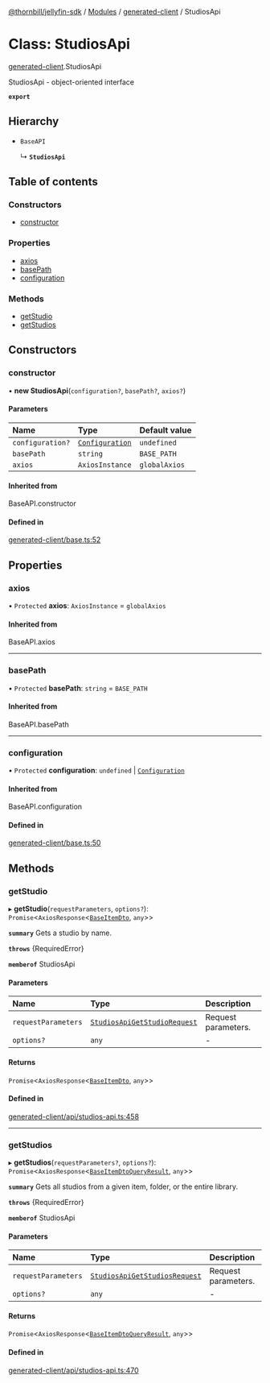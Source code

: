 [@thornbill/jellyfin-sdk](../README.md) / [Modules](../modules.md) / [generated-client](../modules/generated_client.md) / StudiosApi

# Class: StudiosApi

[generated-client](../modules/generated_client.md).StudiosApi

StudiosApi - object-oriented interface

**`export`**

## Hierarchy

- `BaseAPI`

  ↳ **`StudiosApi`**

## Table of contents

### Constructors

- [constructor](generated_client.StudiosApi.md#constructor)

### Properties

- [axios](generated_client.StudiosApi.md#axios)
- [basePath](generated_client.StudiosApi.md#basepath)
- [configuration](generated_client.StudiosApi.md#configuration)

### Methods

- [getStudio](generated_client.StudiosApi.md#getstudio)
- [getStudios](generated_client.StudiosApi.md#getstudios)

## Constructors

### constructor

• **new StudiosApi**(`configuration?`, `basePath?`, `axios?`)

#### Parameters

| Name | Type | Default value |
| :------ | :------ | :------ |
| `configuration?` | [`Configuration`](generated_client.Configuration.md) | `undefined` |
| `basePath` | `string` | `BASE_PATH` |
| `axios` | `AxiosInstance` | `globalAxios` |

#### Inherited from

BaseAPI.constructor

#### Defined in

[generated-client/base.ts:52](https://github.com/thornbill/jellyfin-sdk-typescript/blob/03092f3/src/generated-client/base.ts#L52)

## Properties

### axios

• `Protected` **axios**: `AxiosInstance` = `globalAxios`

#### Inherited from

BaseAPI.axios

___

### basePath

• `Protected` **basePath**: `string` = `BASE_PATH`

#### Inherited from

BaseAPI.basePath

___

### configuration

• `Protected` **configuration**: `undefined` \| [`Configuration`](generated_client.Configuration.md)

#### Inherited from

BaseAPI.configuration

#### Defined in

[generated-client/base.ts:50](https://github.com/thornbill/jellyfin-sdk-typescript/blob/03092f3/src/generated-client/base.ts#L50)

## Methods

### getStudio

▸ **getStudio**(`requestParameters`, `options?`): `Promise`<`AxiosResponse`<[`BaseItemDto`](../interfaces/generated_client.BaseItemDto.md), `any`\>\>

**`summary`** Gets a studio by name.

**`throws`** {RequiredError}

**`memberof`** StudiosApi

#### Parameters

| Name | Type | Description |
| :------ | :------ | :------ |
| `requestParameters` | [`StudiosApiGetStudioRequest`](../interfaces/generated_client.StudiosApiGetStudioRequest.md) | Request parameters. |
| `options?` | `any` | - |

#### Returns

`Promise`<`AxiosResponse`<[`BaseItemDto`](../interfaces/generated_client.BaseItemDto.md), `any`\>\>

#### Defined in

[generated-client/api/studios-api.ts:458](https://github.com/thornbill/jellyfin-sdk-typescript/blob/03092f3/src/generated-client/api/studios-api.ts#L458)

___

### getStudios

▸ **getStudios**(`requestParameters?`, `options?`): `Promise`<`AxiosResponse`<[`BaseItemDtoQueryResult`](../interfaces/generated_client.BaseItemDtoQueryResult.md), `any`\>\>

**`summary`** Gets all studios from a given item, folder, or the entire library.

**`throws`** {RequiredError}

**`memberof`** StudiosApi

#### Parameters

| Name | Type | Description |
| :------ | :------ | :------ |
| `requestParameters` | [`StudiosApiGetStudiosRequest`](../interfaces/generated_client.StudiosApiGetStudiosRequest.md) | Request parameters. |
| `options?` | `any` | - |

#### Returns

`Promise`<`AxiosResponse`<[`BaseItemDtoQueryResult`](../interfaces/generated_client.BaseItemDtoQueryResult.md), `any`\>\>

#### Defined in

[generated-client/api/studios-api.ts:470](https://github.com/thornbill/jellyfin-sdk-typescript/blob/03092f3/src/generated-client/api/studios-api.ts#L470)

